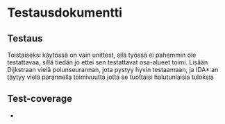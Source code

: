 # Testausdokumentti

## Testaus

Toistaiseksi käytössä on vain unittest, silä työssä ei pahemmin ole testattavaa, sillä tiedän jo ettei sen testattavat osa-alueet toimi. Lisään Dijkstraan vielä polunseurannan, jota pystyy hyvin testaamaan, ja IDA*:an täytyy vielä parannella toimivuutta jotta se tuottaisi halutunlaisia tuloksia

## Test-coverage
-